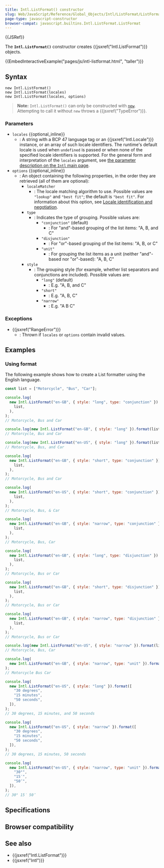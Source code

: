 ```yaml
---
title: Intl.ListFormat() constructor
slug: Web/JavaScript/Reference/Global_Objects/Intl/ListFormat/ListFormat
page-type: javascript-constructor
browser-compat: javascript.builtins.Intl.ListFormat.ListFormat
---
```


{{JSRef}}

The **`Intl.ListFormat()`** constructor creates {{jsxref("Intl.ListFormat")}} objects.

{{EmbedInteractiveExample("pages/js/intl-listformat.html", "taller")}}

## Syntax

```js-nolint
new Intl.ListFormat()
new Intl.ListFormat(locales)
new Intl.ListFormat(locales, options)
```

> **Note:** `Intl.ListFormat()` can only be constructed with [`new`](/Web/JavaScript/Reference/Operators/new). Attempting to call it without `new` throws a {{jsxref("TypeError")}}.

### Parameters

- `locales` {{optional_inline}}
  - : A string with a BCP 47 language tag or an {{jsxref("Intl.Locale")}} instance, or an array of such locale identifiers. The runtime's default locale is used when `undefined` is passed or when none of the specified locale identifiers is supported. For the general form and interpretation of the `locales` argument, see [the parameter description on the `Intl` main page](/Web/JavaScript/Reference/Global_Objects/Intl#locales_argument).
- `options` {{optional_inline}}
  - : An object containing the following properties, in the order they are retrieved (all of them are optional):
    - `localeMatcher`
      - : The locale matching algorithm to use. Possible values are `"lookup"` and `"best fit"`; the default is `"best fit"`. For information about this option, see [Locale identification and negotiation](/Web/JavaScript/Reference/Global_Objects/Intl#locale_identification_and_negotiation).
    - `type`
      - : Indicates the type of grouping. Possible values are:
        - `"conjunction"` (default)
          - : For "and"-based grouping of the list items: "A, B, and C"
        - `"disjunction"`
          - : For "or"-based grouping of the list items: "A, B, or C"
        - `"unit"`
          - : For grouping the list items as a unit (neither "and"-based nor "or"-based): "A, B, C"
    - `style`
      - : The grouping style (for example, whether list separators and conjunctions are included). Possible values are:
        - `"long"` (default)
          - : E.g. "A, B, and C"
        - `"short"`
          - : E.g. "A, B, C"
        - `"narrow"`
          - : E.g. "A B C"

### Exceptions

- {{jsxref("RangeError")}}
  - : Thrown if `locales` or `options` contain invalid values.

## Examples

### Using format

The following example shows how to create a List formatter using the English language.

```js
const list = ["Motorcycle", "Bus", "Car"];

console.log(
  new Intl.ListFormat("en-GB", { style: "long", type: "conjunction" }).format(
    list,
  ),
);
// Motorcycle, Bus and Car

console.log(new Intl.ListFormat("en-GB", { style: "long" }).format(list));
// Motorcycle, Bus and Car

console.log(new Intl.ListFormat("en-US", { style: "long" }).format(list));
// Motorcycle, Bus, and Car

console.log(
  new Intl.ListFormat("en-GB", { style: "short", type: "conjunction" }).format(
    list,
  ),
);
// Motorcycle, Bus and Car

console.log(
  new Intl.ListFormat("en-US", { style: "short", type: "conjunction" }).format(
    list,
  ),
);
// Motorcycle, Bus, & Car

console.log(
  new Intl.ListFormat("en-GB", { style: "narrow", type: "conjunction" }).format(
    list,
  ),
);
// Motorcycle, Bus, Car

console.log(
  new Intl.ListFormat("en-GB", { style: "long", type: "disjunction" }).format(
    list,
  ),
);
// Motorcycle, Bus or Car

console.log(
  new Intl.ListFormat("en-GB", { style: "short", type: "disjunction" }).format(
    list,
  ),
);
// Motorcycle, Bus or Car

console.log(
  new Intl.ListFormat("en-GB", { style: "narrow", type: "disjunction" }).format(
    list,
  ),
);
// Motorcycle, Bus or Car

console.log(new Intl.ListFormat("en-US", { style: "narrow" }).format(list));
// Motorcycle, Bus, Car

console.log(
  new Intl.ListFormat("en-GB", { style: "narrow", type: "unit" }).format(list),
);
// Motorcycle Bus Car

console.log(
  new Intl.ListFormat("en-US", { style: "long" }).format([
    "30 degrees",
    "15 minutes",
    "50 seconds",
  ]),
);
// 30 degrees, 15 minutes, and 50 seconds

console.log(
  new Intl.ListFormat("en-US", { style: "narrow" }).format([
    "30 degrees",
    "15 minutes",
    "50 seconds",
  ]),
);
// 30 degrees, 15 minutes, 50 seconds

console.log(
  new Intl.ListFormat("en-US", { style: "narrow", type: "unit" }).format([
    "30°",
    "15′",
    "50″",
  ]),
);
// 30° 15′ 50″
```

## Specifications



## Browser compatibility



## See also

- {{jsxref("Intl.ListFormat")}}
- {{jsxref("Intl")}}
